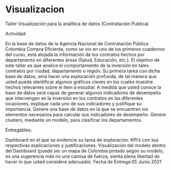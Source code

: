 # Visualizacion
Taller Visualización para la analítica de datos (Contratación Publica)

Actividad:

En la base de datos de la Agencia Nacional de Contratación Pública Colombia Compra Eficiente, como se vio en uno de los primeros cuadernos del curso, está alojada la información de los contratos hechos por departamento en diferentes áreas (Salud, Educación, etc.). El objetivo de este taller es que analice el comportamiento de la inversión en tales contratos por ciudad, departamento o región. Su primera tarea con dicha base de datos, será hacer una exploración profunda, de tal manera que usted pueda identificar algunos gráficos claves en los cuales muestre hechos relevantes sobre el ítem a estudiar. A medida que usted conoce la base de datos será capaz de generar algunos indicadores de desempeño que intervengan en la inversión en los contratos en las diferentes locaciones, explique cada uno de sus indicadores y justifique su importancia. Genere una base de datos en la que se encuentren los elementos necesarios para calcular sus indicadores de desempeño. Genere clusters, mediante un modelo, para clasificar los departamentos.

Entregables:

Dashboard en el que se evidencie su tarea de exploración.
KPI’s con sus respectivas explicaciones y justificaciones.
Visualización del modelo dentro del Dashboard (puede ser un mapa de Colombia pintado según su modelo, es una sugerencia más no una camisa de fuerza, sienta plena libertad de hacer lo que usted considere adecuado).
Fecha de Entrega:05 Junio 2021

